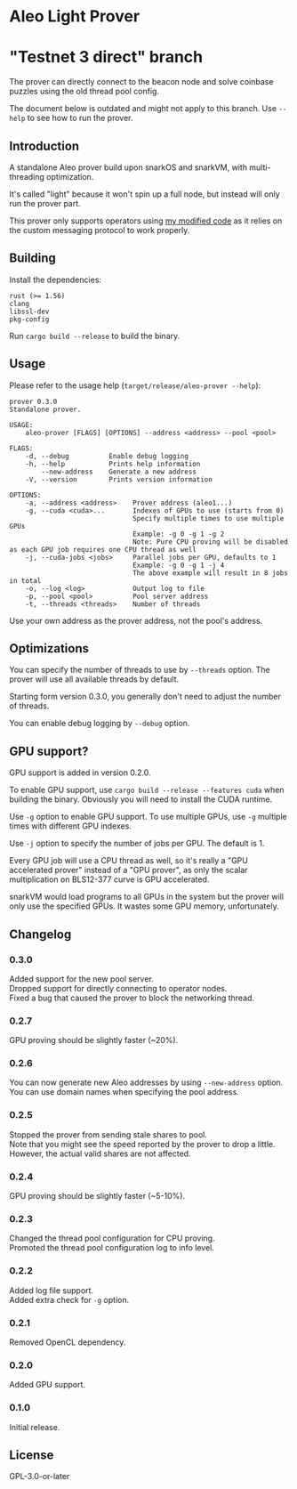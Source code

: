# Aleo Light Prover

# "Testnet 3 direct" branch

The prover can directly connect to the beacon node and solve coinbase puzzles using the old thread pool config.

The document below is outdated and might not apply to this branch. Use `--help` to see how to run the prover.

## Introduction

A standalone Aleo prover build upon snarkOS and snarkVM, with multi-threading optimization.

It's called "light" because it won't spin up a full node, but instead will only run the prover part.

This prover only supports operators using [my modified code](https://github.com/HarukaMa/snarkOS) as it relies on the custom messaging protocol to work properly.

## Building

Install the dependencies:

```
rust (>= 1.56)
clang
libssl-dev
pkg-config
```

Run `cargo build --release` to build the binary.

## Usage

Please refer to the usage help (`target/release/aleo-prover --help`):

```
prover 0.3.0
Standalone prover.

USAGE:
    aleo-prover [FLAGS] [OPTIONS] --address <address> --pool <pool>

FLAGS:
    -d, --debug          Enable debug logging
    -h, --help           Prints help information
        --new-address    Generate a new address
    -V, --version        Prints version information

OPTIONS:
    -a, --address <address>    Prover address (aleo1...)
    -g, --cuda <cuda>...       Indexes of GPUs to use (starts from 0)
                               Specify multiple times to use multiple GPUs
                               Example: -g 0 -g 1 -g 2
                               Note: Pure CPU proving will be disabled as each GPU job requires one CPU thread as well
    -j, --cuda-jobs <jobs>     Parallel jobs per GPU, defaults to 1
                               Example: -g 0 -g 1 -j 4
                               The above example will result in 8 jobs in total
    -o, --log <log>            Output log to file
    -p, --pool <pool>          Pool server address
    -t, --threads <threads>    Number of threads
```

Use your own address as the prover address, not the pool's address.

## Optimizations

You can specify the number of threads to use by `--threads` option. The prover will use all available threads by default.

Starting form version 0.3.0, you generally don't need to adjust the number of threads.

You can enable debug logging by `--debug` option. 

## GPU support?

GPU support is added in version 0.2.0.

To enable GPU support, use `cargo build --release --features cuda` when building the binary. Obviously you will need to install the CUDA runtime.

Use `-g` option to enable GPU support. To use multiple GPUs, use `-g` multiple times with different GPU indexes.

Use `-j` option to specify the number of jobs per GPU. The default is 1.

Every GPU job will use a CPU thread as well, so it's really a "GPU accelerated prover" instead of a "GPU prover", as only the scalar multiplication on BLS12-377 curve is GPU accelerated.

snarkVM would load programs to all GPUs in the system but the prover will only use the specified GPUs. It wastes some GPU memory, unfortunately.

## Changelog

### 0.3.0
Added support for the new pool server.  
Dropped support for directly connecting to operator nodes.  
Fixed a bug that caused the prover to block the networking thread.  

### 0.2.7
GPU proving should be slightly faster (~20%).

### 0.2.6
You can now generate new Aleo addresses by using `--new-address` option.  
You can use domain names when specifying the pool address.

### 0.2.5
Stopped the prover from sending stale shares to pool.  
Note that you might see the speed reported by the prover to drop a little. However, the actual valid shares are not affected. 

### 0.2.4
GPU proving should be slightly faster (~5-10%).

### 0.2.3
Changed the thread pool configuration for CPU proving.  
Promoted the thread pool configuration log to info level.

### 0.2.2
Added log file support.  
Added extra check for `-g` option.

### 0.2.1
Removed OpenCL dependency.

### 0.2.0
Added GPU support.

### 0.1.0
Initial release.

## License

GPL-3.0-or-later
